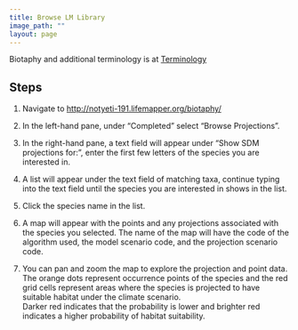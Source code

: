 ```yaml
---
title: Browse LM Library
image_path: ""
layout: page
---
```



Biotaphy and additional terminology is at [Terminology](/terms)

## Steps

1. Navigate to http://notyeti-191.lifemapper.org/biotaphy/

1. In the left-hand pane, under “Completed” select “Browse 
   Projections”.

1. In the right-hand pane, a text field will appear under 
   “Show SDM projections for:”, enter the first few letters of 
   the species you are interested in.

1. A list will appear under the text field of matching taxa, 
   continue typing into the text field until the species you are 
   interested in shows in the list.

1. Click the species name in the list.

1. A map will appear with the points and any projections associated 
   with the species you selected.  The name of the map will have 
   the code of the algorithm used, the model scenario code, and the 
   projection scenario code.

1. You can pan and zoom the map to explore the projection and point 
   data.  The orange dots represent occurrence points of the species 
   and the red grid cells represent areas where the species is 
   projected to have suitable habitat under the climate scenario.  
   Darker red indicates that the probability is lower and brighter 
   red indicates a higher probability of habitat suitability.

